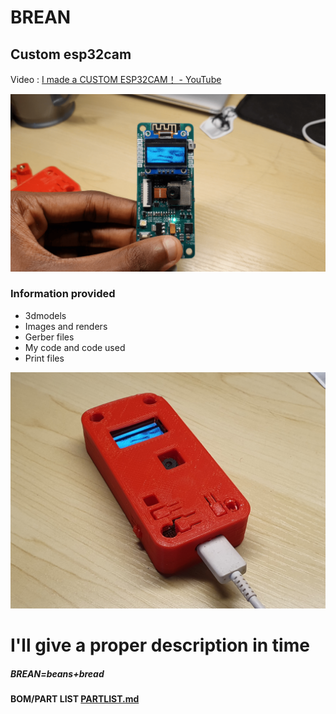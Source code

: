 # BREAN
## Custom esp32cam
Video : [I made a CUSTOM ESP32CAM！ - YouTube](https://www.youtube.com/watch?v=4ouxIVEyoTg)

![](Renders,Images/1.png)

### Information provided
* 3dmodels
* Images and renders
* Gerber files
* My code and code used
* Print files
  
![](Renders,Images/3.jpg)

# I'll give a proper description in time


##### BREAN=beans+bread
#### BOM/PART LIST [PARTLIST.md](https://github.com/user-attachments/files/17559861/PARTLIST.md)
